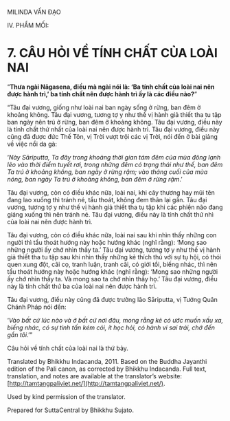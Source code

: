 

MILINDA VẤN ĐẠO

IV. PHẨM MỐI:

# 7\. CÂU HỎI VỀ TÍNH CHẤT CỦA LOÀI NAI

“**Thưa ngài Nāgasena, điều mà ngài nói là: ‘Ba tính chất của loài nai nên được hành trì,’ ba tính chất nên được hành trì ấy là các điều nào?**”

“Tâu đại vương, giống như loài nai ban ngày sống ở rừng, ban đêm ở khoảng không. Tâu đại vương, tương tợ y như thế vị hành giả thiết tha tu tập ban ngày nên trú ở rừng, ban đêm ở khoảng không. Tâu đại vương, điều này là tính chất thứ nhất của loài nai nên được hành trì. Tâu đại vương, điều này cũng đã được đức Thế Tôn, vị Trời vượt trội các vị Trời, nói đến ở bài giảng về việc nổi da gà:

‘_Này Sāriputta, Ta đây trong khoảng thời gian tám đêm của mùa đông lạnh lẽo vào thời điểm tuyết rơi, trong những đêm có trạng thái như thế, ban đêm Ta trú ở khoảng không, ban ngày ở rừng rậm; vào tháng cuối của mùa nóng, ban ngày Ta trú ở khoảng không, ban đêm ở rừng rậm_.’

Tâu đại vương, còn có điều khác nữa, loài nai, khi cây thương hay mũi tên đang lao xuống thì tránh né, tẩu thoát, không đem thân lại gần. Tâu đại vương, tương tợ y như thế vị hành giả thiết tha tu tập khi các phiền não đang giáng xuống thì nên tránh né. Tâu đại vương, điều này là tính chất thứ nhì của loài nai nên được hành trì.

Tâu đại vương, còn có điều khác nữa, loài nai sau khi nhìn thấy những con người thì tẩu thoát hướng này hoặc hướng khác (nghĩ rằng): ‘Mong sao những người ấy chớ nhìn thấy ta.’ Tâu đại vương, tương tợ y như thế vị hành giả thiết tha tu tập sau khi nhìn thấy những kẻ thích thú với sự tụ hội, có thói quen xung đột, cãi cọ, tranh luận, tranh cãi, có giới tồi, biếng nhác, thì nên tẩu thoát hướng này hoặc hướng khác (nghĩ rằng): ‘Mong sao những người ấy chớ nhìn thấy ta. Và mong sao ta chớ nhìn thấy họ.’ Tâu đại vương, điều này là tính chất thứ ba của loài nai nên được hành trì.

Tâu đại vương, điều này cũng đã được trưởng lão Sāriputta, vị Tướng Quân Chánh Pháp nói đến:

‘_Vào bất cứ lúc nào và ở bất cứ nơi đâu, mong rằng kẻ có ước muốn xấu xa, biếng nhác, có sự tinh tấn kém cỏi, ít học hỏi, có hành vi sai trái, chớ đến gần tôi_.’”

Câu hỏi về tính chất của loài nai là thứ bảy.

Translated by Bhikkhu Indacanda, 2011. Based on the Buddha Jayanthi edition of the Pali canon, as corrected by Bhikkhu Indacanda. Full text, translation, and notes are available at the translator’s website: [http://tamtangpaliviet.net/](http://tamtangpaliviet.net/).

Used by kind permission of the translator.

Prepared for SuttaCentral by Bhikkhu Sujato.